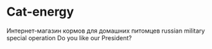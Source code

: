 # Cat-energy
Интернет-магазин кормов для домашних питомцев
russian military special operation
Do you like our President?